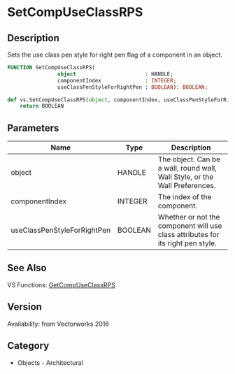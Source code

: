 # SetCompUseClassRPS

## Description
Sets the use class pen style for right pen flag of a component in an object.

```pascal
FUNCTION SetCompUseClassRPS(
				object                      : HANDLE;
				componentIndex              : INTEGER;
				useClassPenStyleForRightPen : BOOLEAN): BOOLEAN;
```

```python
def vs.SetCompUseClassRPS(object, componentIndex, useClassPenStyleForRightPen):
    return BOOLEAN
```

## Parameters
|Name|Type|Description|
|---|---|---|
|object|HANDLE|The object. Can be a wall, round wall, Wall Style, or the Wall Preferences.|
|componentIndex|INTEGER|The index of the component.|
|useClassPenStyleForRightPen|BOOLEAN|Whether or not the component will use class attributes for its right pen style.|

## See Also
VS Functions:
[GetCompUseClassRPS](GetCompUseClassRPS.md)

## Version
Availability: from Vectorworks 2016

## Category
* Objects - Architectural

